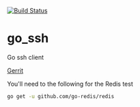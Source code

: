 [![Build Status](https://travis-ci.org/mchirico/go_ssh.svg?branch=develop)](https://travis-ci.org/mchirico/go_ssh)
# go_ssh
Go ssh client


[Gerrit](https://review.gerrithub.io/admin/projects/mchirico/go_ssh)


You'll need to the following for the Redis test

```bash
go get -u github.com/go-redis/redis
```
